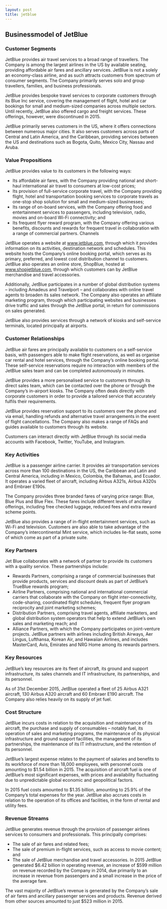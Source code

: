 ```yaml
---
layout: post
title: jetblue
---
```


Businessmodel of JetBlue
-------------------------

### Customer Segments

JetBlue provides air travel services to a broad range of travellers. The Company is among the largest airlines in the US by available seating, providing affordable air fares and ancillary services. JetBlue is not a solely an economy-class airline, and as such attracts customers from spectrum of consumer segments. The Company primarily serves solo and group travellers, families, and business professionals.

JetBlue provides bespoke travel services to corporate customers through its Blue Inc service, covering the management of flight, hotel and car bookings for small and medium-sized companies across multiple sectors. Until recently, JetBlue also offered cargo and freight services. These offerings, however, were discontinued in 2015.

JetBlue primarily serves customers in the US, where it offers connections between numerous major cities. It also serves customers across parts of Central and Latin America, and the Caribbean, providing services between the US and destinations such as Bogota, Quito, Mexico City, Nassau and Aruba.

### Value Propositions

JetBlue provides value to its customers in the following ways:

 * Its affordable air fares, with the Company providing national and short-haul international air travel to consumers at low-cost prices;
* Its provision of full-service corporate travel, with the Company providing flight, hotel and transportation booking services to corporate travels as one-stop shop solution for small and medium-sized businesses;
* Its range of on-board services, with the Company offering food and entertainment services to passengers, including television, radio, movies and on-board Wi-Fi connectivity; and
* Its frequent flyer reward program, with the Company offering various benefits, discounts and rewards for frequent travel in collaboration with a range of commercial partners.
 Channels

JetBlue operates a website at www.jetblue.com, through which it provides information on its activities, destination network and schedules. This website hosts the Company’s online booking portal, which serves as its primary, preferred, and lowest cost distribution channel to customers. JetBlue also operates an online store, ShopBlue, hosted at www.shopjetblue.com, through which customers can by JetBlue merchandise and travel accessories.

Additionally, JetBlue participates in a number of global distribution systems – including Amadeus and Travelport – and collaborates with online travel agents to broaden its sales network. The Company also operates an affiliate marketing program, through which participating websites and businesses drive traffic and sales through the JetBlue portal, in return for commissions on sales generated.

JetBlue also provides services through a network of kiosks and self-service terminals, located principally at airports.

### Customer Relationships

JetBlue air fares are principally available to customers on a self-service basis, with passengers able to make flight reservations, as well as organise car rental and hotel services, through the Company’s online booking portal. These self-service reservations require no interaction with members of the JetBlue sales team and can be completed autonomously in minutes.

JetBlue provides a more personalised service to customers through its direct sales team, which can be contacted over the phone or through the Company’s in-airport kiosks. The Company often deals directly with corporate customers in order to provide a tailored service that accurately fulfils their requirements.

JetBlue provides reservation support to its customers over the phone and via email, handling refunds and alternative travel arrangements in the event of flight cancellations. The Company also makes a range of FAQs and guides available to customers through its website.

Customers can interact directly with JetBlue through its social media accounts with Facebook, Twitter, YouTube, and Instagram.

### Key Activities

JetBlue is a passenger airline carrier. It provides air transportation services across more than 100 destinations in the US, the Caribbean and Latin and Central America, including in Mexico, Colombia, the Bahamas, and Ecuador. It operates a varied fleet of aircraft, including Airbus A321s, Airbus A320s and Embraer E190s.

The Company provides three branded fares of varying price range: Blue, Blue Plus and Blue Flex. These fares include different levels of ancillary offerings, including free checked luggage, reduced fees and extra reward scheme points.

JetBlue also provides a range of in-flight entertainment services, such as Wi-Fi and television. Customers are also able to take advantage of the Company’s intercontinental Mint service, which includes lie-flat seats, some of which come as part of a private suite.

### Key Partners

Jet Blue collaborates with a network of partner to provide its customers with a quality service. These partnerships include:

 * Rewards Partners, comprising a range of commercial businesses that provide products, services and discount deals as part of JetBlue’s TrueBlue rewards program;
* Airline Partners, comprising national and international commercial carriers that collaborate with the Company on flight inter-connectivity, code-sharing, coordinated flight schedules, frequent flyer program reciprocity and joint marketing schemes;
* Distribution Partners, comprising travel agents, affiliate marketers, and global distribution system operators that help to extend JetBlue’s own sales and marketing reach; and
* Alliance Partners, with which the Company participates on joint-venture projects.
 JetBlue partners with airlines including British Airways, Aer Lingus, Lufthansa, Korean Air, and Hawaiian Airlines, and includes MasterCard, Avis, Emirates and NRG Home among its rewards partners.

### Key Resources

JetBlue’s key resources are its fleet of aircraft, its ground and support infrastructure, its sales channels and IT infrastructure, its partnerships, and its personnel.

As of 31st December 2015, JetBlue operated a fleet of 25 Airbus A321 aircraft, 130 Airbus A320 aircraft and 60 Embraer E190 aircraft. The Company also relies heavily on its supply of jet fuel.

### Cost Structure

JetBlue incurs costs in relation to the acquisition and maintenance of its aircraft, the purchase and supply of consumables – notably fuel, its operation of sales and marketing programs, the maintenance of its physical infrastructure and ground support facilities, the management of its partnerships, the maintenance of its IT infrastructure, and the retention of its personnel.

JetBlue’s largest expense relates to the payment of salaries and benefits to its workforce of more than 18,000 employees, with personnel costs amounting to $1.54 billion in 2015. The acquisition of aircraft fuel is one of JetBlue’s most significant expenses, with prices and availability fluctuating due to unpredictable global economic and geopolitical factors.

In 2015 fuel costs amounted to $1.35 billion, amounting to 25.9% of the Company’s total expenses for the year. JetBlue also accrues costs in relation to the operation of its offices and facilities, in the form of rental and utility fees.

### Revenue Streams

JetBlue generates revenue through the provision of passenger airlines services to consumers and professionals. This principally comprises:

 * The sale of air fares and related fees;
* The sale of premium in-flight services, such as access to movie content; and
* The sale of JetBlue merchandise and travel accessories.
 In 2015 JetBlue generated $6.42 billion in operating revenue, an increase of $599 million on revenue recorded by the Company in 2014, due primarily to an increase in revenue from passengers and a small increase in the price of the average fare.

The vast majority of JetBlue’s revenue is generated by the Company’s sale of air fares and ancillary passenger services and products. Revenue derived from other sources amounted to just $523 million in 2015.
